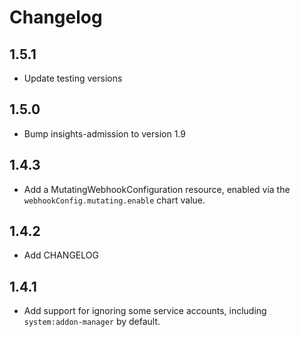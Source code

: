 # Changelog
## 1.5.1
* Update testing versions

## 1.5.0
* Bump insights-admission to version 1.9

## 1.4.3
* Add a MutatingWebhookConfiguration resource, enabled via the `webhookConfig.mutating.enable` chart value.

## 1.4.2
* Add CHANGELOG

## 1.4.1
* Add support for ignoring some service accounts, including `system:addon-manager` by default.
